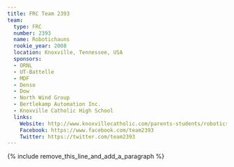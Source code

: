```yaml
---
title: FRC Team 2393
team:
  type: FRC
  number: 2393
  name: Robotichauns
  rookie_year: 2008
  location: Knoxville, Tennessee, USA
  sponsors:
  - ORNL
  - UT-Battelle
  - MDF
  - Denso
  - Dow
  - North Wind Group
  - Bertlekamp Automation Inc.
  - Knoxville Catholic High School
  links:
    Website: http://www.knoxvillecatholic.com/parents-students/robotics-team/
    Facebook: https://www.facebook.com/team2393
    Twitter: https://twitter.com/team2393
---
```


{% include remove_this_line_and_add_a_paragraph %}